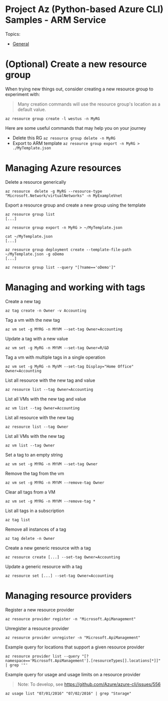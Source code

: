 # Project Az (Python-based Azure CLI) Samples - ARM Service

Topics:
* [General](arm.md)

# (Optional) Create a new resource group 
When trying new things out, consider creating a new resource group to experiment with:
> Many creation commands will use the resource group's location as a default value. 
```
az resource group create -l westus -n MyRG
```

Here are some useful commands that may help you on your journey
* Delete this RG `az resource group delete -n MyRG`
* Export to ARM template `az resource group export -n MyRG > ./MyTemplate.json`


# Managing Azure resources 

Delete a resource generically
```
az resource  delete -g MyRG --resource-type "Microsoft.Network/virtualNetworks" -n MyExampleVnet
```

Export a resource group and create a new group using the template
```
az resource group list
[...]

az resource group export -n MyRG > ~/MyTemplate.json

cat ~/MyTemplate.json
[...]

az resource group deployment create --template-file-path ~/MyTemplate.json -g oDemo
[...]

az resource group list --query "[?name=='oDemo']"
```

# Managing and working with tags

Create a new tag
```
az tag create -n Owner -v Accounting
```

Tag a vm with the new tag
```
az vm set -g MYRG -n MYVM --set-tag Owner=Accounting
```

Update a tag with a new value
```
az vm set -g MyRG -n MYVM --set-tag Owner=R/&D
```

Tag a vm with multiple tags in a single operation
```
az vm set -g MyRG -n MyVM --set-tag Display="Home Office" Owner=Accounting
```

List all resource with the new tag and value
```
az resource list --tag Owner=Accounting
```

List all VMs with the new tag and value
```
az vm list --tag Owner=Accounting
```

List all resource with the new tag
```
az resource list --tag Owner
```

List all VMs with the new tag
```
az vm list --tag Owner
```

Set a tag to an empty string
```
az vm set -g MYRG -n MYVM --set-tag Owner
```

Remove the tag from the vm
```
az vm set -g MYRG -n MYVM --remove-tag Owner
```

Clear all tags from a VM
```
az vm set -g MYRG -n MYVM --remove-tag *
```

List all tags in a subscription
```
az tag list
```

Remove all instances of a tag
```
az tag delete -n Owner
```

Create a new generic resource with a tag
```
az resource create [...] --set-tag Owner=Accounting
```

Update a generic resource with a tag
```
az resource set [...] --set-tag Owner=Accounting
```

# Managing resource providers

Register a new resource provider
```
az resource provider register -n "Microsoft.ApiManagement"
```

Unregister a resource provider
```
az resource provider unregister -n "Microsoft.ApiManagement"
```

Example query for locations that support a given resource provider
```
az resource provider list --query "[?namespace=='Microsoft.ApiManagement'].[resourceTypes[].locations[*]]" | grep '"'
```

Example query for usage and usage limits on a resource provider
>Note: To develop, see https://github.com/Azure/azure-cli/issues/556
```
az usage list "07/01/2016" "07/02/2016" | grep "Storage"
```


